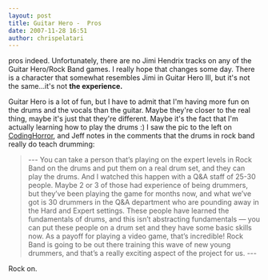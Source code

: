```yaml
---
layout: post
title: Guitar Hero -  Pros
date: 2007-11-28 16:51
author: chrispelatari
---
```

pros indeed. Unfortunately, there are no Jimi Hendrix tracks on any of the Guitar Hero/Rock Band games. I really hope that changes some day. There is a character that somewhat resembles Jimi in Guitar Hero III, but it's not the same...it's not <strong>the experience.</strong>

Guitar Hero is a lot of fun, but I have to admit that I'm having more fun on the drums and the vocals than the guitar. Maybe they're closer to the real thing, maybe it's just that they're different. Maybe it's the fact that I'm actually learning how to play the drums :) I saw the pic to the left on <a href="http://www.codinghorror.com/blog/archives/001000.html">CodingHorror</a>, and Jeff notes in the comments that the drums in rock band really do teach drumming:
<blockquote>---
You can take a person that’s playing on the expert levels in Rock Band on the drums and put them on a real drum set, and they can play the drums. And I watched this happen with a Q&amp;A staff of 25-30 people. Maybe 2 or 3 of those had experience of being drummers, but they’ve been playing the game for months now, and what we’ve got is 30 drummers in the Q&amp;A department who are pounding away in the Hard and Expert settings. These people have learned the fundamentals of drums, and this isn’t abstracting fundamentals — you can put these people on a drum set and they have some basic skills now. As a payoff for playing a video game, that’s incredible! Rock Band is going to be out there training this wave of new young drummers, and that’s a really exciting aspect of the project for us.
---</blockquote>
Rock on.

